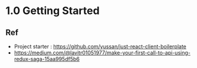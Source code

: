 # 1.0 Getting Started

## Ref 
- Project starter : https://github.com/yussan/just-react-client-boilerplate
- https://medium.com/@lavitr01051977/make-your-first-call-to-api-using-redux-saga-15aa995df5b6